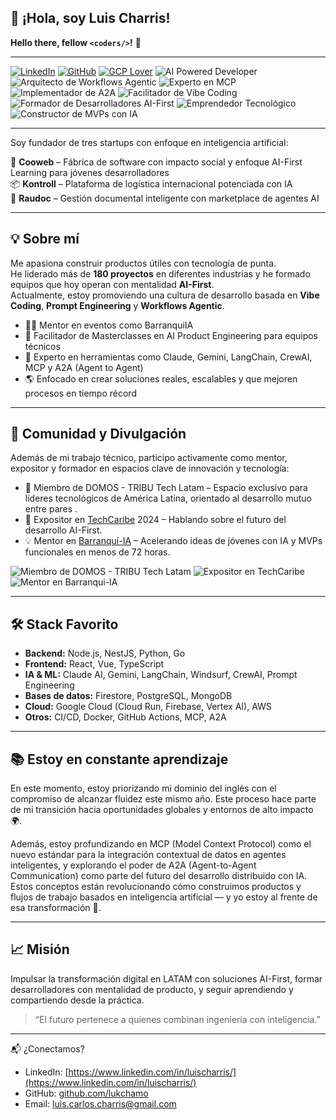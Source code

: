 
## 👋 ¡Hola, soy Luis Charris!

**Hello there, fellow `<coders/>`!** 🚀

---

[![LinkedIn](https://img.shields.io/badge/-@luiskcharris-blue?style=flat-square&logo=Linkedin&logoColor=white&link=https://www.linkedin.com/in/luiskcharris/)](https://www.linkedin.com/in/luiskcharris/)
[![GitHub](https://img.shields.io/badge/-lukchamo-181717?style=flat-square&logo=github&logoColor=white&link=https://github.com/lukchamo)](https://github.com/lukchamo)
[![GCP Lover](https://img.shields.io/badge/GCP-Lover-F5BC00?style=flat-square&logo=googlecloud)](https://cloud.google.com/)
![AI Powered Developer](https://img.shields.io/badge/AI%20Powered-Developer-purple)
![Arquitecto de Workflows Agentic](https://img.shields.io/badge/Arquitecto-Workflows%20Agentic-green)
![Experto en MCP](https://img.shields.io/badge/Experto-MCP-red)
![Implementador de A2A](https://img.shields.io/badge/Implementador-A2A-yellow)
![Facilitador de Vibe Coding](https://img.shields.io/badge/Facilitador-Vibe%20Coding-lightgrey)
![Formador de Desarrolladores AI-First](https://img.shields.io/badge/Formador-Desarrolladores%20AI--First-blueviolet)
![Emprendedor Tecnológico](https://img.shields.io/badge/Emprendedor-Tecnol%C3%B3gico-brightgreen)
![Constructor de MVPs con IA](https://img.shields.io/badge/Constructor-MVPs%20con%20IA-critical)

---

Soy fundador de tres startups con enfoque en inteligencia artificial:  

🚀 **Cooweb** – Fábrica de software con impacto social y enfoque AI-First Learning para jóvenes desarrolladores  
📦 **Kontroll** – Plataforma de logística internacional potenciada con IA  
📄 **Raudoc** – Gestión documental inteligente con marketplace de agentes AI

---

## 💡 Sobre mí

Me apasiona construir productos útiles con tecnología de punta.  
He liderado más de **180 proyectos** en diferentes industrias y he formado equipos que hoy operan con mentalidad **AI-First**.  
Actualmente, estoy promoviendo una cultura de desarrollo basada en **Vibe Coding**, **Prompt Engineering** y **Workflows Agentic**.

- 👨‍🏫 Mentor en eventos como BarranquiIA
- 🧠 Facilitador de Masterclasses en AI Product Engineering para equipos técnicos
- 🤖 Experto en herramientas como Claude, Gemini, LangChain, CrewAI, MCP y A2A (Agent to Agent)
- 🌎 Enfocado en crear soluciones reales, escalables y que mejoren procesos en tiempo récord

---

## 🤝 Comunidad y Divulgación

Además de mi trabajo técnico, participo activamente como mentor, expositor y formador en espacios clave de innovación y tecnología:

- 🤝 Miembro de DOMOS - TRIBU Tech Latam – Espacio exclusivo para líderes tecnológicos de América Latina, orientado al desarrollo mutuo entre pares . 
- 🎤 Expositor en [TechCaribe](https://www.techcaribe.co/) 2024 – Hablando sobre el futuro del desarrollo AI-First.
- 💡 Mentor en [Barranqui-IA](https://caribe-ia.com/barranqui-ia) – Acelerando ideas de jóvenes con IA y MVPs funcionales en menos de 72 horas.

![Miembro de DOMOS - TRIBU Tech Latam](https://img.shields.io/badge/Miembro-DOMOS%20TRIBU%20Tech%20Latam-orange?style=flat&logo=tribu&logoColor=white)
![Expositor en TechCaribe](https://img.shields.io/badge/Expositor-TechCaribe-blueviolet?style=flat&logo=eventbrite&logoColor=white)
![Mentor en Barranqui-IA](https://img.shields.io/badge/Mentor-BarranquiIA-darkgreen?style=flat&logo=github&logoColor=white)


---

## 🛠️ Stack Favorito

- **Backend:** Node.js, NestJS, Python, Go  
- **Frontend:** React, Vue, TypeScript  
- **IA & ML:** Claude AI, Gemini, LangChain, Windsurf, CrewAI, Prompt Engineering  
- **Bases de datos:** Firestore, PostgreSQL, MongoDB  
- **Cloud:** Google Cloud (Cloud Run, Firebase, Vertex AI), AWS  
- **Otros:** CI/CD, Docker, GitHub Actions, MCP, A2A

---

## 📚 Estoy en constante aprendizaje

En este momento, estoy priorizando mi dominio del inglés con el compromiso de alcanzar fluidez este mismo año. Este proceso hace parte de mi transición hacia oportunidades globales y entornos de alto impacto 🌍.

Además, estoy profundizando en MCP (Model Context Protocol) como el nuevo estándar para la integración contextual de datos en agentes inteligentes, y explorando el poder de A2A (Agent-to-Agent Communication) como parte del futuro del desarrollo distribuido con IA. Estos conceptos están revolucionando cómo construimos productos y flujos de trabajo basados en inteligencia artificial — y yo estoy al frente de esa transformación 🚀.

---

## 📈 Misión

Impulsar la transformación digital en LATAM con soluciones AI-First, formar desarrolladores con mentalidad de producto, y seguir aprendiendo y compartiendo desde la práctica.

> “El futuro pertenece a quienes combinan ingeniería con inteligencia.”  

---

📬 ¿Conectamos?

- LinkedIn: [https://www.linkedin.com/in/luischarris/](https://www.linkedin.com/in/luischarris/)
- GitHub: [github.com/lukchamo](https://github.com/lukchamo)  
- Email: luis.carlos.charris@gmail.com
